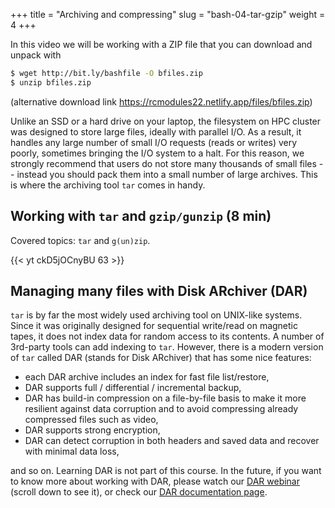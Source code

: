 +++
title = "Archiving and compressing"
slug = "bash-04-tar-gzip"
weight = 4
+++

In this video we will be working with a ZIP file that you can download and unpack with

```sh
$ wget http://bit.ly/bashfile -O bfiles.zip
$ unzip bfiles.zip
```

(alternative download link https://rcmodules22.netlify.app/files/bfiles.zip)

Unlike an SSD or a hard drive on your laptop, the filesystem on HPC cluster was designed to store large files, ideally
with parallel I/O. As a result, it handles any large number of small I/O requests (reads or writes) very poorly,
sometimes bringing the I/O system to a halt. For this reason, we strongly recommend that users do not store many
thousands of small files -- instead you should pack them into a small number of large archives. This is where the
archiving tool `tar` comes in handy.

## Working with `tar` and `gzip/gunzip` (8 min)

<!-- Let's download some files in Windows' ZIP format: -->

<!-- ```sh -->
<!-- $ wget http://bit.ly/bashfile -O bfiles.zip -->
<!-- $ unzip bfiles.zip -->
<!-- $ rm bfiles.zip -->
<!-- $ ls -->
<!-- $ ls data-shell -->
<!-- ``` -->

<!-- ZIP is a compression format from Windows, and it is not very popular in the Unix world. Let's archive the -->
<!-- directory `data-shell` using Unix's native `tar` command: -->

<!-- ```sh -->
<!-- $ tar cvf bfiles.tar data-shell/ -->
<!-- $ gzip bfiles.tar -->
<!-- ``` -->

<!-- You can also create a gzipped TAR file in one step: -->

<!-- ```sh -->
<!-- $ rm bfiles.tar.gz -->
<!-- $ tar cvfz bfiles.tar.gz data-shell/ -->
<!-- ``` -->

<!-- Let's remove the directory and the original ZIP file (if still there), and extract directory from our new -->
<!-- archive: -->

<!-- ```sh -->
<!-- $ /bin/rm -r data-shell/ bfiles.zip -->
<!-- $ tar xvfz bfiles.tar.gz -->
<!-- ``` -->

<!-- > **Exercise:** Let's create a new subdirectory `~/tmp` with 1000 files inside using `touch a{000..999}` -->
<!-- > and then gzip-archive that subdirectory. -->

Covered topics: `tar` and `g(un)zip`.

<!-- 04-archives.mkv -->
{{< yt ckD5jOCnyBU 63 >}}

## Managing many files with Disk ARchiver (DAR)

`tar` is by far the most widely used archiving tool on UNIX-like systems. Since it was originally
designed for sequential write/read on magnetic tapes, it does not index data for random access to its
contents. A number of 3rd-party tools can add indexing to `tar`. However, there is a modern version of
`tar` called DAR (stands for Disk ARchiver) that has some nice features:

- each DAR archive includes an index for fast file list/restore,
- DAR supports full / differential / incremental backup,
- DAR has build-in compression on a file-by-file basis to make it more resilient against data corruption
  and to avoid compressing already compressed files such as video,
- DAR supports strong encryption,
- DAR can detect corruption in both headers and saved data and recover with minimal data loss,

and so on. Learning DAR is not part of this course. In the future, if you want to know more about working with DAR,
please watch our <a href="https://westgrid.github.io/trainingMaterials/tools/rdm" target="_blank">DAR webinar</a>
(scroll down to see it), or check our <a href="https://docs.computecanada.ca/wiki/Dar" target="_blank">DAR documentation
page</a>.
